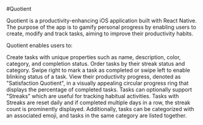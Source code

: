#Quotient

Quotient is a productivity-enhancing iOS application built with React Native. The purpose of the app is to gamify personal progress by enabling users to create, modify and track tasks, aiming to improve their productivity habits.

Quotient enables users to:

Create tasks with unique properties such as name, description, color, category, and completion status.
Order tasks by their streak status and category.
Swipe right to mark a task as completed or swipe left to enable blinking status of a task.
View their productivity progress, denoted as "Satisfaction Quotient", in a visually appealing circular progress ring that displays the percentage of completed tasks.
Tasks can optionally support "Streaks" which are useful for tracking habitual activities. Tasks with Streaks are reset daily and if completed multiple days in a row, the streak count is prominently displayed. Additionally, tasks can be categorized with an associated emoji, and tasks in the same category are listed together.
